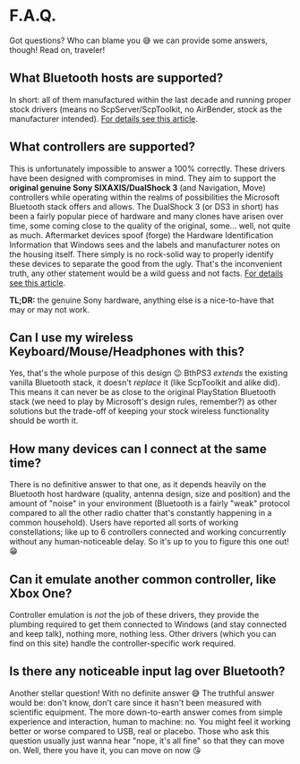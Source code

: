 # F.A.Q.

Got questions? Who can blame you 😅 we can provide some answers, though! Read on, traveler!

## What Bluetooth hosts are supported?

In short: all of them manufactured within the last decade and running proper stock drivers (means no ScpServer/ScpToolkit, no AirBender, stock as the manufacturer intended). [For details see this article](../Compatible-Bluetooth-Devices).

## What controllers are supported?

This is unfortunately impossible to answer a 100% correctly. These drivers have been designed with compromises in mind. They aim to support the **original genuine Sony SIXAXIS/DualShock 3** (and Navigation, Move) controllers while operating within the realms of possibilities the Microsoft Bluetooth stack offers and allows. The DualShock 3 (or DS3 in short) has been a fairly popular piece of hardware and many clones have arisen over time, some coming close to the quality of the original, some... well, not quite as much. Aftermarket devices spoof (forge) the Hardware Identification Information that Windows sees and the labels and manufacturer notes on the housing itself. There simply is no rock-solid way to properly identify these devices to separate the good from the ugly. That's the inconvenient truth, any other statement would be a wild guess and not facts. [For details see this article](../About-Controller-Compatibility).

**TL;DR:** the genuine Sony hardware, anything else is a nice-to-have that may or may not work.

## Can I use my wireless Keyboard/Mouse/Headphones with this?

Yes, that's the whole purpose of this design 😉 BthPS3 *extends* the existing vanilla Bluetooth stack, it doesn't *replace* it (like ScpToolkit and alike did). This means it can never be as close to the original PlayStation Bluetooth stack (we need to play by Microsoft's design rules, remember?) as other solutions but the trade-off of keeping your stock wireless functionality should be worth it.

## How many devices can I connect at the same time?

There is no definitive answer to that one, as it depends heavily on the Bluetooth host hardware (quality, antenna design, size and position) and the amount of "noise" in your environment (Bluetooth is a fairly "weak" protocol compared to all the other radio chatter that's constantly happening in a common household). Users have reported all sorts of working constellations; like up to 6 controllers connected and working concurrently without any human-noticeable delay. So it's up to you to figure this one out! 😁

## Can it emulate another common controller, like Xbox One?

Controller emulation is *not* the job of these drivers, they provide the plumbing required to get them connected to Windows (and stay connected and keep talk), nothing more, nothing less. Other drivers (which you can find on this site) handle the controller-specific work required.

## Is there any noticeable input lag over Bluetooth?

Another stellar question! With no definite answer 😅 The truthful answer would be: don't know, don't care since it hasn't been measured with scientific equipment. The more down-to-earth answer comes from simple experience and interaction, human to machine: no. You might feel it working better or worse compared to USB, real or placebo. Those who ask this question usually just wanna hear "nope, it's all fine" so that they can move on. Well, there you have it, you can move on now 😘
